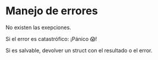 # Manejo de errores

No existen las exepciones.

Si el error es catastrófico: ¡Pánico 😱!

Si es salvable, devolver un struct con el resultado o el error.
